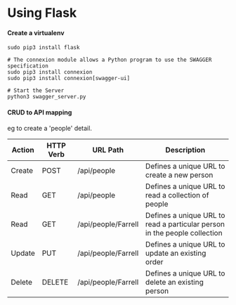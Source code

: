 # Using Flask

#### Create a virtualenv
```
sudo pip3 install flask

# The connexion module allows a Python program to use the SWAGGER specification
sudo pip3 install connexion
sudo pip3 install connexion[swagger-ui]

# Start the Server
python3 swagger_server.py
```

#### CRUD to API mapping
eg to create a 'people' detail.

 Action | HTTP Verb | URL Path | Description  
 --- |--- | --- | --- |
 Create | POST | /api/people | Defines a unique URL to create a new person
 Read | GET | /api/people | Defines a unique URL to read a collection of people
 Read | GET | /api/people/Farrell | Defines a unique URL to read a particular person in the people collection
 Update | PUT | /api/people/Farrell | Defines a unique URL to update an existing order
 Delete | DELETE | /api/people/Farrell | Defines a unique URL to delete an existing person
